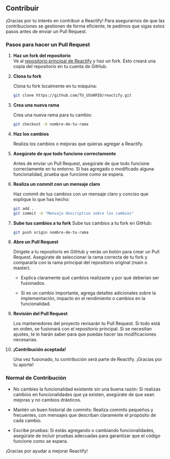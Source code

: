 ## Contribuir

¡Gracias por tu interés en contribuir a Reactify! Para asegurarnos de que las contribuciones se gestionen de forma eficiente, te pedimos que sigas estos pasos antes de enviar un Pull Request.

### Pasos para hacer un Pull Request

1. **Haz un fork del repositorio**  
   Ve al [repositorio principal de Reactify](https://github.com/Johnny1305/Reactify) y haz un fork. Esto creará una copia del repositorio en tu cuenta de GitHub.

2. **Clona tu fork** 

    Clona tu fork localmente en tu máquina:
   ```bash
   git clone https://github.com/TU_USUARIO/reactify.git

3. **Crea una nueva rama**

    Crea una nueva rama para tu cambio:
    ```bash
    git checkout -b nombre-de-tu-rama

4. **Haz los cambios**

    Realiza los cambios o mejoras que quieras agregar a Reactify.

5. **Asegúrate de que todo funcione correctamente**

    Antes de enviar un Pull Request, asegúrate de que todo funcione correctamente en tu entorno. Si has agregado o modificado alguna funcionalidad, prueba que funcione como se espera.

6. **Realiza un commit con un mensaje claro**

    Haz commit de tus cambios con un mensaje claro y conciso que explique lo que has hecho:
    ```bash
    git add .
    git commit -m "Mensaje descriptivo sobre los cambios"

7. **Sube tus cambios a tu fork**
    Sube tus cambios a tu fork en GitHub:
    ```bash
    git push origin nombre-de-tu-rama

8. **Abre un Pull Request**

    Dirígete a tu repositorio en GitHub y verás un botón para crear un Pull Request. Asegúrate de seleccionar la rama correcta de tu fork y compararla con la rama principal del repositorio original (main o master).

    - Explica claramente qué cambios realizaste y por qué deberían ser fusionados.

    - Si es un cambio importante, agrega detalles adicionales sobre la implementación, impacto en el rendimiento o cambios en la funcionalidad.

9. **Revisión del Pull Request**

    Los mantenedores del proyecto revisarán tu Pull Request. Si todo está en orden, se fusionará con el repositorio principal. Si se necesitan ajustes, te lo harán saber para que puedas hacer las modificaciones necesarias.

10. **¡Contribución aceptada!**

    Una vez fusionado, tu contribución será parte de Reactify. ¡Gracias por tu aporte!

### Normal de Contribución

- No cambies la funcionalidad existente sin una buena razón: Si realizas cambios en funcionalidades que ya existen, asegúrate de que sean mejoras y no cambios drásticos.

- Mantén un buen historial de commits: Realiza commits pequeños y frecuentes, con mensajes que describan claramente el propósito de cada cambio.

- Escribe pruebas: Si estás agregando o cambiando funcionalidades, asegúrate de incluir pruebas adecuadas para garantizar que el código funcione como se espera.

¡Gracias por ayudar a mejorar Reactify!